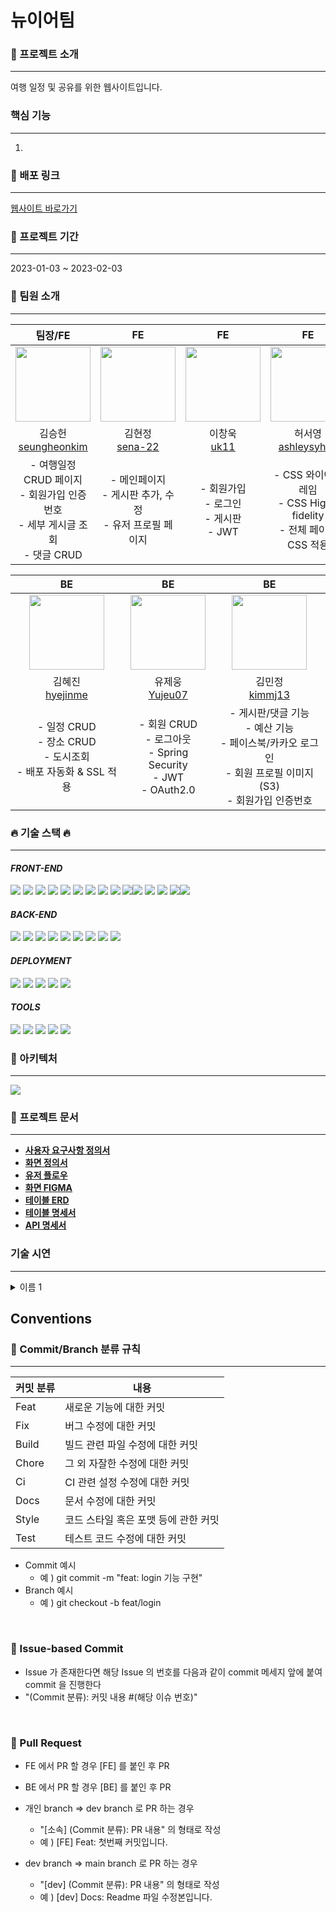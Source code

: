 # 뉴이어팀 

### 🚆 프로젝트 소개

---
여행 일정 및 공유를 위한 웹사이트입니다.


### 핵심 기능

---
1.



### 🔗 배포 링크

---
[웹사이트 바로가기](http://tridom.s3-website.ap-northeast-2.amazonaws.com/)


### 📅 프로젝트 기간

---
2023-01-03 ~ 2023-02-03



### 📢 팀원 소개

---
|                                           팀장/FE                                           |                                             FE                                             |                                             FE                                             |                                            FE                                             |
|:-----------------------------------------------------------------------------------------:|:------------------------------------------------------------------------------------------:|:------------------------------------------------------------------------------------------:|:-----------------------------------------------------------------------------------------:|
| <img src="https://avatars.githubusercontent.com/u/95217370?v=4" width="120" height="120"> | <img src="https://avatars.githubusercontent.com/u/110877564?v=4" width="120" height="120"> | <img src="https://avatars.githubusercontent.com/u/111267716?v=4" width="120" height="120"> | <img src="https://avatars.githubusercontent.com/u/51967731?v=4" width="120" height="120"> | 
|               김승헌<br>[<u>seungheonkim</u>](https://github.com/seungheonkim)               |                    김현정<br>[<u>sena-22</u>](https://github.com/sena-22)                     |                       이창욱<br>[<u>uk11</u>](https://github.com/uk11)                        |                허서영<br>[<u>ashleysyheo</u>](https://github.com/ashleysyheo)                |
|- 여행일정 CRUD 페이지 </br> - 회원가입 인증번호</br> - 세부 게시글 조회 </br> - 댓글 CRUD </br>|- 메인페이지 </br> - 게시판 추가, 수정 </br> - 유저 프로필 페이지 |- 회원가입 </br> - 로그인 </br> - 게시판 </br> - JWT</br>|- CSS 와이어프레임 </br> - CSS High-fidelity </br> - 전체 페이지 CSS 적용|



|                                            BE                                             |                                             BE                                             |                                             BE                                             |
|:-----------------------------------------------------------------------------------------:|:------------------------------------------------------------------------------------------:|:------------------------------------------------------------------------------------------:|
| <img src="https://avatars.githubusercontent.com/u/97475429?v=4" width="120" height="120"> | <img src="https://avatars.githubusercontent.com/u/111178684?v=4" width="120" height="120"> | <img src="https://avatars.githubusercontent.com/u/110887976?v=4" width="120" height="120"> |
|                   김혜진<br>[<u>hyejinme</u>](https://github.com/hyejinme)                   |                    유제웅<br>[<u>Yujeu07</u>](https://github.com/Yujeu07)                     |                    김민정<br>[<u>kimmj13</u>](https://github.com/kimmj13)                     |
|- 일정 CRUD </br> - 장소 CRUD </br> - 도시조회 </br> - 배포 자동화 & SSL 적용</br>|- 회원 CRUD </br> - 로그아웃 </br> - Spring Security </br> - JWT </br> - OAuth2.0</br>|  - 게시판/댓글 기능 </br> - 예산 기능 </br> - 페이스북/카카오 로그인 </br> - 회원 프로필 이미지(S3) </br> - 회원가입 인증번호   |



### 🔥 기술 스택 🔥

---

#### _FRONT-END_

<img src="https://img.shields.io/badge/webstorm-143?style=for-the-badge&logo=webstorm&logoColor=white&color=black"> <img src="https://img.shields.io/badge/Visual%20Studio%20Code-0078d7.svg?style=for-the-badge&logo=visual-studio-code&logoColor=white"> <img src="https://img.shields.io/badge/git-%23F05033.svg?style=for-the-badge&logo=git&logoColor=white"> <img src="https://img.shields.io/badge/react-61DAFB?style=for-the-badge&logo=react&logoColor=white"> <img src="https://img.shields.io/badge/axios-5A29E4?style=for-the-badge&logo=axios&logoColor=white"> <img src="https://img.shields.io/badge/prettier-F7B93E?style=for-the-badge&logo=prettier&logoColor=white"> <img src="https://img.shields.io/badge/react_cookie-964b00?style=for-the-badge&logo=react-cookie&logoColor=white"> <img src="https://img.shields.io/badge/react_google_maps_api-00897B?style=for-the-badge&logo=react-google-maps-api&logoColor=white"> <img src="https://img.shields.io/badge/styled_components-DB7093?style=for-the-badge&logo=styled-components&logoColor=white"> <img src="https://img.shields.io/badge/react_router_dom-4B32C3?style=for-the-badge&logo=react-router&logoColor=white"><img src="https://img.shields.io/badge/NPM-%23CB3837.svg?style=for-the-badge&logo=npm&logoColor=white"> <img src="https://img.shields.io/badge/dayjs-9347ff?style=for-the-badge&logo=dayjs&logoColor=white"> <img src="https://img.shields.io/badge/javascript-%23323330.svg?style=for-the-badge&logo=javascript&logoColor=%23F7DF1E"> <img src="https://img.shields.io/badge/css3-%231572B6.svg?style=for-the-badge&logo=css3&logoColor=white"><img src="https://img.shields.io/badge/html5-%23E34F26.svg?style=for-the-badge&logo=html5&logoColor=white">

#### _BACK-END_

<img src="https://img.shields.io/badge/java-007396?style=for-the-badge&logo=coffeescript&logoColor=white"> <img src="https://img.shields.io/badge/springboot-6DB33F?style=for-the-badge&logo=springboot&logoColor=white"> <img src="https://img.shields.io/badge/Spring%20Data%20JPA-6DB33F?style=for-the-badge&logo=liquibase&logoColor=white"> <img src="https://img.shields.io/badge/spring%20security-6DB33F?style=for-the-badge&logo=springsecurity&logoColor=white"> <img src="https://img.shields.io/badge/gradle-02303A?style=for-the-badge&logo=gradle&logoColor=white"> <img src="https://img.shields.io/badge/MySQL-4479A1?style=for-the-badge&logo=mysql&logoColor=white"> <img src="https://img.shields.io/badge/redis-DC382D?style=for-the-badge&logo=redis&logoColor=white"> <img src="https://img.shields.io/badge/JWT-black?style=for-the-badge&logo=JSON%20web%20tokens"> <img src="https://img.shields.io/badge/Postman-FF6C37?style=for-the-badge&logo=postman&logoColor=white">

#### _DEPLOYMENT_

<img src="https://img.shields.io/badge/Amazon%20EC2-FF9900?style=for-the-badge&logo=amazonEC2&logoColor=white"> <img src="https://img.shields.io/badge/AMAZON%20S3-569A31?style=for-the-badge&logo=amazons3&logoColor=white"> <img src="https://img.shields.io/badge/Amazon%20RDS-527FFF?style=for-the-badge&logo=amazonRDS&logoColor=white"> <img src="https://img.shields.io/badge/GitHub%20Actions-2088FF?style=for-the-badge&logo=githubactions&logoColor=white"> <img src="https://img.shields.io/badge/code%20deploy-006600?style=for-the-badge&logo=&logoColor=white">

#### _TOOLS_
<img src="https://img.shields.io/badge/discord-5865F2?style=for-the-badge&logo=discord&logoColor=white"> <img src="https://img.shields.io/badge/notion-000000?style=for-the-badge&logo=notion&logoColor=white"> <img src="https://img.shields.io/badge/google%20sheets-34A853?style=for-the-badge&logo=googlesheets&logoColor=white"> <img src="https://img.shields.io/badge/figma-F24E1E?style=for-the-badge&logo=figma&logoColor=white"> <img src="https://img.shields.io/badge/github-%23121011.svg?style=for-the-badge&logo=github&logoColor=white">

### 🏡 아키텍처

---
<img src="https://cdn.discordapp.com/attachments/1059688528109383690/1069857230213632080/new_year_2.png">


### 📄 프로젝트 문서

---
* [__사용자 요구사항 정의서__](https://docs.google.com/spreadsheets/d/16QocjOKYgHj-fQKsFi6cyHji0kKjKmaRSMqyj9xEx_M/edit#gid=0)
* [__화면 정의서__](https://docs.google.com/presentation/d/1oialSaJ0ajnUiWWxaJwvFpKREnZ5M3JUYY0OPxjnO64/edit#slide=id.g1c6957d7d82_1_3)
* [__유저 플로우__](https://www.figma.com/file/2HRLBEF4cacSrnLzyB7KVF/23%EC%A1%B0?node-id=0%3A1&t=7xxZoZBPouaZ5gRL-1)
* [__화면 FIGMA__](https://www.figma.com/file/P122sBzZUklWBj8X0Rjivq/prototype)
* [__테이블 ERD__](https://www.erdcloud.com/d/QQwkB7RnqsnKo2gF2)
* [__테이블 명세서__](https://docs.google.com/spreadsheets/d/1ZLQionQ-RwHHpZPqbTlLxk2xMSmuOvxvRFXLqNFLLa4/edit#gid=0)
* [__API 명세서__](https://documenter.getpostman.com/view/25224302/2s8Z75RV14)




### 기술 시연 

---
<details> 
  <summary> 이름 1 </summary>

영상 1 

</details>

## Conventions

### 📌 Commit/Branch 분류 규칙

---
| 커밋 분류 | 내용                    |
|-------|-----------------------|
| Feat  | 새로운 기능에 대한 커밋         |
| Fix   | 버그 수정에 대한 커밋          |
| Build | 빌드 관련 파일 수정에 대한 커밋    |
| Chore | 그 외 자잘한 수정에 대한 커밋     |
| Ci    | CI 관련 설정 수정에 대한 커밋    |
| Docs  | 문서 수정에 대한 커밋          |
| Style | 코드 스타일 혹은 포맷 등에 관한 커밋 |
| Test  | 테스트 코드 수정에 대한 커밋      |
- Commit 예시
  - 예 ) git commit -m "feat: login 기능 구현"
- Branch 예시
    - 예 ) git checkout -b feat/login

<br>

### 📌 Issue-based Commit
- Issue 가 존재한다면 해당 Issue 의 번호를 다음과 같이 commit 메세지 앞에 붙여 commit 을 진행한다
- "(Commit 분류): 커밋 내용 #(해당 이슈 번호)"

<br>

### 📌 Pull Request

- FE 에서 PR 할 경우 [FE] 를 붙인 후 PR
- BE 에서 PR 할 경우 [BE] 를 붙인 후 PR

- 개인 branch => dev branch 로 PR 하는 경우
    - "[소속] (Commit 분류): PR 내용" 의 형태로 작성
    - 예 ) [FE] Feat: 첫번째 커밋입니다.
  
- dev branch => main branch 로 PR 하는 경우
  - "[dev] (Commit 분류): PR 내용" 의 형태로 작성
  - 예 ) [dev] Docs: Readme 파일 수정본입니다.

